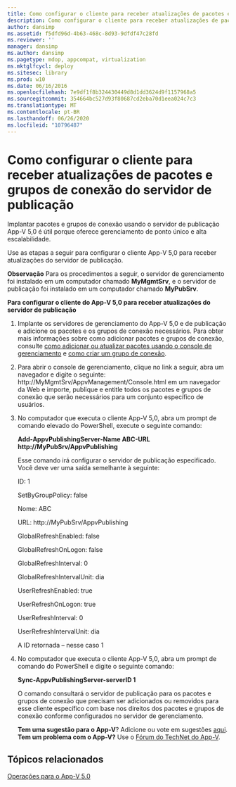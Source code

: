 ```yaml
---
title: Como configurar o cliente para receber atualizações de pacotes e grupos de conexão do servidor de publicação
description: Como configurar o cliente para receber atualizações de pacotes e grupos de conexão do servidor de publicação
author: dansimp
ms.assetid: f5dfd96d-4b63-468c-8d93-9dfdf47c28fd
ms.reviewer: ''
manager: dansimp
ms.author: dansimp
ms.pagetype: mdop, appcompat, virtualization
ms.mktglfcycl: deploy
ms.sitesec: library
ms.prod: w10
ms.date: 06/16/2016
ms.openlocfilehash: 7e9df1f8b324430449d8d1dd3624d9f1157968a5
ms.sourcegitcommit: 354664bc527d93f80687cd2eba70d1eea024c7c3
ms.translationtype: MT
ms.contentlocale: pt-BR
ms.lasthandoff: 06/26/2020
ms.locfileid: "10796487"
---
```

# Como configurar o cliente para receber atualizações de pacotes e grupos de conexão do servidor de publicação


Implantar pacotes e grupos de conexão usando o servidor de publicação App-V 5,0 é útil porque oferece gerenciamento de ponto único e alta escalabilidade.

Use as etapas a seguir para configurar o cliente App-V 5,0 para receber atualizações do servidor de publicação.

**Observação**  Para os procedimentos a seguir, o servidor de gerenciamento foi instalado em um computador chamado **MyMgmtSrv**, e o servidor de publicação foi instalado em um computador chamado **MyPubSrv**.

 

**Para configurar o cliente do App-V 5,0 para receber atualizações do servidor de publicação**

1.  Implante os servidores de gerenciamento do App-V 5,0 e de publicação e adicione os pacotes e os grupos de conexão necessários. Para obter mais informações sobre como adicionar pacotes e grupos de conexão, consulte [como adicionar ou atualizar pacotes usando o console de gerenciamento](how-to-add-or-upgrade-packages-by-using-the-management-console-beta-gb18030.md) e [como criar um grupo de conexão](how-to-create-a-connection-group.md).

2.  Para abrir o console de gerenciamento, clique no link a seguir, abra um navegador e digite o seguinte: http://MyMgmtSrv/AppvManagement/Console.html em um navegador da Web e importe, publique e entitle todos os pacotes e grupos de conexão que serão necessários para um conjunto específico de usuários.

3.  No computador que executa o cliente App-V 5,0, abra um prompt de comando elevado do PowerShell, execute o seguinte comando:

    **Add-AppvPublishingServer-Name ABC-URL http://MyPubSrv/AppvPublishing**

    Esse comando irá configurar o servidor de publicação especificado. Você deve ver uma saída semelhante à seguinte:

    ID: 1

    SetByGroupPolicy: false

    Nome: ABC

    URL: http://MyPubSrv/AppvPublishing

    GlobalRefreshEnabled: false

    GlobalRefreshOnLogon: false

    GlobalRefreshInterval: 0

    GlobalRefreshIntervalUnit: dia

    UserRefreshEnabled: true

    UserRefreshOnLogon: true

    UserRefreshInterval: 0

    UserRefreshIntervalUnit: dia

    A ID retornada – nesse caso 1

4.  No computador que executa o cliente App-V 5,0, abra um prompt de comando do PowerShell e digite o seguinte comando:

    **Sync-AppvPublishingServer-serverID 1**

    O comando consultará o servidor de publicação para os pacotes e grupos de conexão que precisam ser adicionados ou removidos para esse cliente específico com base nos direitos dos pacotes e grupos de conexão conforme configurados no servidor de gerenciamento.

    **Tem uma sugestão para o App-V**? Adicione ou vote em sugestões [aqui](http://appv.uservoice.com/forums/280448-microsoft-application-virtualization). **Tem um problema com o App-V?** Use o [Fórum do TechNet do App-V](https://social.technet.microsoft.com/Forums/home?forum=mdopappv).

## Tópicos relacionados


[Operações para o App-V 5.0](operations-for-app-v-50.md)

 

 





